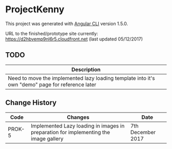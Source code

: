 # ProjectKenny

This project was generated with [Angular CLI](https://github.com/angular/angular-cli) version 1.5.0.

URL to the finished/prototype site currently:  https://d2hbvemp9nl6r5.cloudfront.net (last updated 05/12/2017)

## TODO
| Description |
|---|
 | Need to move the implemented lazy loading template into it's own "demo" page for reference later |

## Change History
| Code | Changes | Date
|---| --- | --- |
PROK-5 | Implemented Lazy loading in images in preparation for implementing the image gallery | 7th December 2017
